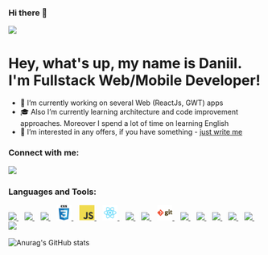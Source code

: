 ### Hi there 👋

<img src="https://media.tenor.com/He2W0AQvZfsAAAAC/hacked-hack.gif" width="100"/>

# Hey, what's up, my name is Daniil. I'm Fullstack Web/Mobile Developer! 
- 👀 I’m currently working on several Web (ReactJs, GWT) apps
- 🎓 Also I’m currently learning architecture and code improvement approaches. Moreover I spend a lot of time on learning English
- 👯 I’m interested in any offers, if you have something - [just write me](https://www.linkedin.com/in/daniel-bondarcov/)

### Connect with me:

<p align='left'>
  <a href="https://www.linkedin.com/in/daniel-bondarcov/">
    <img height="30" src="https://thumbs.dreamstime.com/b/colored-linkedin-logo-colored-linkedin-logo-vector-ai-file-easily-editable-have-white-background-high-resolution-155698459.jpg">
  </a>
</p>

### Languages and Tools:

<p>
  <a href="https://code.visualstudio.com/">
    <img height="30" src="https://upload.wikimedia.org/wikipedia/commons/thumb/9/9a/Visual_Studio_Code_1.35_icon.svg/2048px-Visual_Studio_Code_1.35_icon.svg.png">
  </a>
  &nbsp;&nbsp;
  <a href="https://www.jetbrains.com/idea/">
    <img height="30" src="https://upload.wikimedia.org/wikipedia/commons/thumb/9/9c/IntelliJ_IDEA_Icon.svg/1200px-IntelliJ_IDEA_Icon.svg.png">
  </a>
  &nbsp;&nbsp;
  <a href="https://en.wikipedia.org/wiki/HTML5">
    <img height="30" src="https://www.w3.org/html/logo/downloads/HTML5_1Color_Black.png">
  </a>
  &nbsp;&nbsp;
  <a href="https://en.wikipedia.org/wiki/Cascading_Style_Sheets">
    <img height="30" src="https://raw.githubusercontent.com/github/explore/80688e429a7d4ef2fca1e82350fe8e3517d3494d/topics/css/css.png">
  </a>
  &nbsp;&nbsp;
  <a href="https://www.javascript.com">
    <img height="30" src="https://raw.githubusercontent.com/github/explore/80688e429a7d4ef2fca1e82350fe8e3517d3494d/topics/javascript/javascript.png">
  </a>
  &nbsp;&nbsp;
  <a href="https://reactjs.org">
    <img height="30" src="https://raw.githubusercontent.com/github/explore/80688e429a7d4ef2fca1e82350fe8e3517d3494d/topics/react/react.png">
  </a>
  &nbsp;&nbsp;
  <a href="https://redux.js.org">
    <img height="30" src="https://cdn.worldvectorlogo.com/logos/redux.svg">
  </a>
  &nbsp;&nbsp;
  <a href="https://www.python.org/">
    <img height="30" src="https://www.python.org/static/img/python-logo@2x.png" >
  </a>
  &nbsp;&nbsp;
  <a href="https://git-scm.com">
    <img height="30" src="https://raw.githubusercontent.com/github/explore/80688e429a7d4ef2fca1e82350fe8e3517d3494d/topics/git/git.png">
  </a>
  &nbsp;&nbsp;
  <a href="https://www.java.com/">
    <img height="30" src="https://icons.iconarchive.com/icons/dakirby309/simply-styled/256/Java-icon.png">
  </a>
  &nbsp;&nbsp;
  <a href="https://spring.io/">
    <img height="30" src="https://4.bp.blogspot.com/-ou-a_Aa1t7A/W6IhNc3Q0gI/AAAAAAAAD6Y/pwh44arKiuM_NBqB1H7Pz4-7QhUxAgZkACLcBGAs/s1600/spring-boot-logo.png">
  </a>
  &nbsp;&nbsp;
  <a href="https://www.gwtproject.org/">
    <img height="30" src="https://upload.wikimedia.org/wikipedia/ru/thumb/e/e5/GWT-logo.svg/1200px-GWT-logo.svg.png">
  </a>
  &nbsp;&nbsp;
  <a href="https://www.mongodb.com/">
    <img height="30" src="https://w7.pngwing.com/pngs/956/695/png-transparent-mongodb-original-wordmark-logo-icon-thumbnail.png">
  </a>
  &nbsp;&nbsp;
  <a href="https://firebase.google.com/">
    <img height="30" src="https://www.gstatic.com/devrel-devsite/prod/v05e7bfbff49f105125b8b594f3a652493da8c30b69bf85fd5d75c6ab4f13a57e/firebase/images/lockup.svg">
  </a>
  &nbsp;&nbsp;
  <a href="https://www.postgresql.org">
    <img height="30" src="https://www.postgresql.org/media/img/about/press/elephant.png">
  </a>
</p>



![Anurag's GitHub stats](https://github-readme-stats.vercel.app/api?username=daniilandco&show_icons=true&count_private=true&theme=calm)
